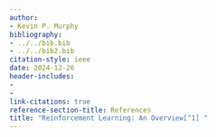 ```yaml
---
author:
- Kevin P. Murphy
bibliography:
- ../../bib.bib
- ../../bib2.bib
citation-style: ieee
date: 2024-12-26
header-includes:
- 
- 
link-citations: true
reference-section-title: References
title: "Reinforcement Learning: An Overview[^1] "
---
```





[^1]: Parts of this monograph are borrowed from chapters 34 and 35 of my textbook . However, I have added a lot of new material, so this text supercedes those chapters. Thanks to Lihong Li, who wrote and parts of , and Pablo Samuel Castro, who proof-read a draft of this manuscript.
